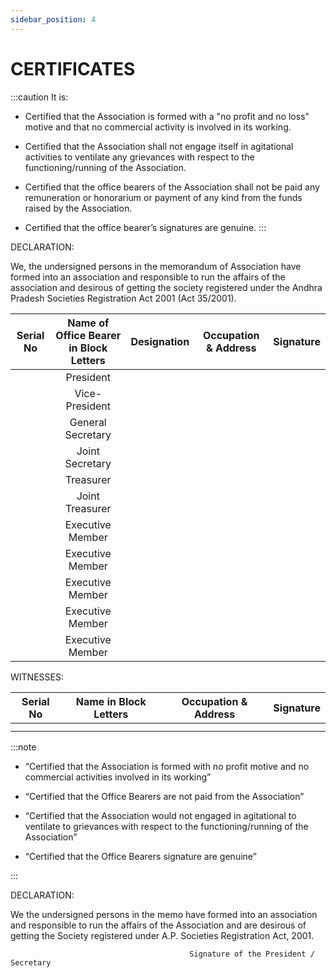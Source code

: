 ```yaml
---
sidebar_position: 4
---
```


# CERTIFICATES

:::caution It is:
- Certified that the Association is formed with a "no profit and no loss" motive and that no commercial activity is involved in its working.

- Certified that the Association shall not engage itself in agitational activities to ventilate any grievances with respect to the functioning/running of the Association.

- Certified that the office bearers of the Association shall not be paid any remuneration or honorarium or payment of any kind from the funds raised by the Association.

- Certified that the office bearer’s signatures are genuine.
:::

DECLARATION:

We, the undersigned persons in the memorandum of Association have formed into an association and responsible to run the affairs of the association and desirous of getting the society registered under the Andhra Pradesh Societies Registration Act 2001 (Act 35/2001).

|Serial No|	Name of	Office Bearer in Block Letters | Designation | Occupation & Address	| Signature |
|---------|:--------------------------------------:|-------------|----------------------|-----------|
|		  |President		                       |             |                      |            |
|		  |Vice-President						   |		 	 |						|            |
|		  |General Secretary		|||
|		  |Joint Secretary		|||
|		  |Treasurer		|||
|		  |Joint Treasurer	|||	
|		  |Executive Member		|||
|		  |Executive Member		|||
|		  |Executive Member		|||
|		  |Executive Member		|||
|		  |Executive Member		|||

WITNESSES:

|Serial No|	Name in Block Letters |  Occupation & Address	| Signature |
|---------|:--------------------------------------:|-------------|-----------|
|		  |		                       |                      |            |
|		  |						   |		 	 |						|

:::note
- “Certified that the Association is formed with no profit motive and no commercial activities involved in its working”

- “Certified that the Office Bearers are not paid from the Association”

- “Certified that the Association would not engaged in agitational to ventilate to grievances with respect to the functioning/running of the Association”

- “Certified that the Office Bearers signature are genuine”

:::

DECLARATION:

We the undersigned persons in the memo have formed into an association and responsible to run the affairs of the Association and are desirous of getting the Society registered under A.P. Societies Registration Act, 2001.



											Signature of the President / Secretary
